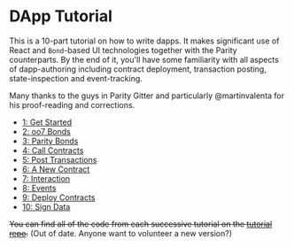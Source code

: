 # DApp Tutorial

This is a 10-part tutorial on how to write dapps. It makes significant use of React and `Bond`-based UI technologies together with the Parity counterparts. By the end of it, you'll have some familiarity with all aspects of dapp-authoring including contract deployment, transaction posting, state-inspection and event-tracking.

Many thanks to the guys in Parity Gitter and particularly @martinvalenta for his proof-reading and corrections.

- [1: Get Started](Tutorial-Part-1.md)
- [2: oo7 Bonds](Tutorial-Part-2.md)
- [3: Parity Bonds](Tutorial-Part-3.md)
- [4: Call Contracts](Tutorial-Part-4.md)
- [5: Post Transactions](Tutorial-Part-5.md)
- [6: A New Contract](Tutorial-Part-6.md)
- [7: Interaction](Tutorial-Part-7.md)
- [8: Events](Tutorial-Part-8.md)
- [9: Deploy Contracts](Tutorial-Part-9.md)
- [10: Sign Data](Tutorial-Part-10.md)


~~You can find all of the code from each successive tutorial on the [tutorial repo](https://github.com/paritytech/dapp-tutorial/branches/active).~~ (Out of date. Anyone want to volunteer a new version?)
